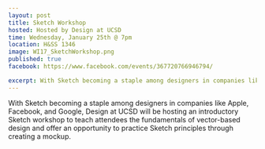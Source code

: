 ```yaml
---
layout: post
title: Sketch Workshop
hosted: Hosted by Design at UCSD
time: Wednesday, January 25th @ 7pm
location: H&SS 1346
image: WI17_SketchWorkshop.png
published: true
facebook: https://www.facebook.com/events/367720766946794/

excerpt: With Sketch becoming a staple among designers in companies like Apple, Facebook, and Google, Design at UCSD will be hosting an introductory Sketch workshop to teach attendees the fundamentals of vector-based design and offer an opportunity to practice Sketch principles through creating a mockup. Also check out our TapEx game night afterwards!
---
```

With Sketch becoming a staple among designers in companies like Apple, Facebook, and Google, Design at UCSD will be hosting an introductory Sketch workshop to teach attendees the fundamentals of vector-based design and offer an opportunity to practice Sketch principles through creating a mockup. 